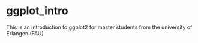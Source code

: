 # ggplot_intro
This is an introduction to ggplot2 for master students from the university of Erlangen (FAU)
